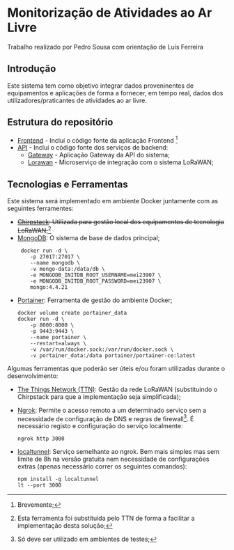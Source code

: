 # Monitorização de Atividades ao Ar Livre
Trabalho realizado por Pedro Sousa com orientação de Luís Ferreira

## Introdução
Este sistema tem como objetivo integrar dados proveninentes de equipamentos e aplicações de forma a fornecer, em tempo real, dados dos utilizadores/praticantes de atividades ao ar livre.

## Estrutura do repositório
- [Frontend](./frontend) - Incluí o código fonte da aplicação Frontend [^1]
- [API](./api) - Incluí o código fonte dos serviços de backend:
    - [Gateway](./api/gateway) - Aplicação Gateway da API do sistema;
    - [Lorawan](./api/lorawan) - Microserviço de integração com o sistema LoRaWAN;

## Tecnologias e Ferramentas
Este sistema será implementado em ambiente Docker juntamente com as seguintes ferramentes:
- ~~[Chirpstack](https://www.chirpstack.io/docs/getting-started/docker.html): Utilizada para gestão local dos equipamentos de tecnologia LoRaWAN;~~[^2]
- [MongoDB](https://hub.docker.com/_/mongo): O sistema de base de dados principal;
    ```
     docker run -d \
        -p 27017:27017 \
        --name mongodb \
        -v mongo-data:/data/db \
        -e MONGODB_INITDB_ROOT_USERNAME=mei23907 \
        -e MONGODB_INITDB_ROOT_PASSWORD=mei23907 \
        mongo:4.4.21
    ```
- [Portainer](https://docs.portainer.io/start/install-ce): Ferramenta de gestão do ambiente Docker;
    ```
    docker volume create portainer_data
    docker run -d \
        -p 8000:8000 \
        -p 9443:9443 \
        --name portainer \
        --restart=always \
        -v /var/run/docker.sock:/var/run/docker.sock \
        -v portainer_data:/data portainer/portainer-ce:latest
    ```

Algumas ferramentas que poderão ser úteis e/ou foram utilizadas durante o desenvolvimento:

- [The Things Network (TTN)](https://www.thethingsnetwork.org/): Gestão da rede LoRaWAN (substituindo o Chirpstack para que a implementação seja simplificada);
  
- [Ngrok](https://ngrok.com/): Permite o acesso remoto a um determinado serviço sem a necessidade de configuração de DNS e regras de firewall[^3]. É necessário registo e configuração do serviço localmente:
    ```
    ngrok http 3000
    ```

- [localtunnel](https://localtunnel.github.io/www/): Serviço semelhante ao ngrok. Bem mais simples mas sem limite de 8h na versão gratuita nem necessidade de configurações extras (apenas necessário correr os seguintes comandos):
    ```
    npm install -g localtunnel
    lt --port 3000
    ```

[^1]: Brevemente;
[^2]: Esta ferramenta foi substituida pelo TTN de forma a facilitar a implementação desta solução;
[^3]: Só deve ser utilizado em ambientes de testes;